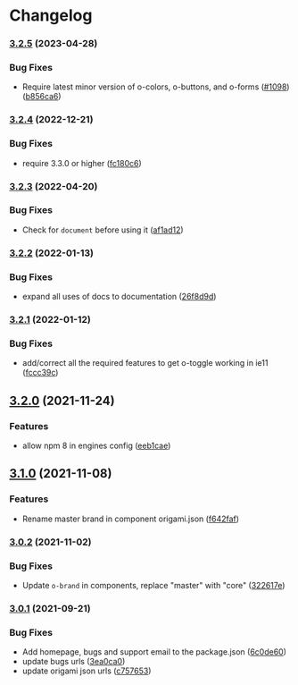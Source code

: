 # Changelog

### [3.2.5](https://www.github.com/Financial-Times/origami/compare/o-toggle-v3.2.4...o-toggle-v3.2.5) (2023-04-28)


### Bug Fixes

* Require latest minor version of o-colors, o-buttons, and o-forms ([#1098](https://www.github.com/Financial-Times/origami/issues/1098)) ([b856ca6](https://www.github.com/Financial-Times/origami/commit/b856ca66c9ec555f3c70833ffa35cb05cd19841f))

### [3.2.4](https://www.github.com/Financial-Times/origami/compare/o-toggle-v3.2.3...o-toggle-v3.2.4) (2022-12-21)


### Bug Fixes

* require 3.3.0 or higher ([fc180c6](https://www.github.com/Financial-Times/origami/commit/fc180c619755daa1b7bfe65509f354cf0de113bf))

### [3.2.3](https://www.github.com/Financial-Times/origami/compare/o-toggle-v3.2.2...o-toggle-v3.2.3) (2022-04-20)


### Bug Fixes

* Check for `document` before using it ([af1ad12](https://www.github.com/Financial-Times/origami/commit/af1ad128652d5db42aa5b26bba2cd527855af16e))

### [3.2.2](https://www.github.com/Financial-Times/origami/compare/o-toggle-v3.2.1...o-toggle-v3.2.2) (2022-01-13)


### Bug Fixes

* expand all uses of docs to documentation ([26f8d9d](https://www.github.com/Financial-Times/origami/commit/26f8d9d8cbbe3e78902d8c3951b37e08150a77bd))

### [3.2.1](https://www.github.com/Financial-Times/origami/compare/o-toggle-v3.2.0...o-toggle-v3.2.1) (2022-01-12)


### Bug Fixes

* add/correct all the required features to get o-toggle working in ie11 ([fccc39c](https://www.github.com/Financial-Times/origami/commit/fccc39c81a213d2b35dd456dd4f464d25baa3b76))

## [3.2.0](https://www.github.com/Financial-Times/origami/compare/o-toggle-v3.1.0...o-toggle-v3.2.0) (2021-11-24)


### Features

* allow npm 8 in engines config ([eeb1cae](https://www.github.com/Financial-Times/origami/commit/eeb1cae6e7f0379e647f2b41240b1f294997d528))

## [3.1.0](https://www.github.com/Financial-Times/origami/compare/o-toggle-v3.0.2...o-toggle-v3.1.0) (2021-11-08)


### Features

* Rename master brand in component origami.json ([f642faf](https://www.github.com/Financial-Times/origami/commit/f642faf0574d84ea8185b56e6090c8015def27e6))

### [3.0.2](https://www.github.com/Financial-Times/origami/compare/o-toggle-v3.0.1...o-toggle-v3.0.2) (2021-11-02)


### Bug Fixes

* Update `o-brand` in components, replace "master" with "core" ([322617e](https://www.github.com/Financial-Times/origami/commit/322617ea80f30a6825d9c36872e05574b871ea82))

### [3.0.1](https://www.github.com/Financial-Times/origami/compare/o-toggle-v3.0.0...o-toggle-v3.0.1) (2021-09-21)


### Bug Fixes

* Add homepage, bugs and support email to the package.json ([6c0de60](https://www.github.com/Financial-Times/origami/commit/6c0de60ebd6e64c4dd16d000fcc6b79412ce30f4))
* update bugs urls ([3ea0ca0](https://www.github.com/Financial-Times/origami/commit/3ea0ca03bcb6e55142a77387ad0fff5ddf056d44))
* update origami json urls ([c757653](https://www.github.com/Financial-Times/origami/commit/c7576532b5a14f0462d5346dfb63238be025602e))
